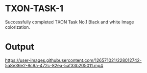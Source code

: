 # TXON-TASK-1
Successfully completed TXON Task No.1 Black and white Image colorization.


# Output


https://user-images.githubusercontent.com/126571021/228012742-5a8e36e2-8c9a-472c-82ea-5af33b205011.mp4


